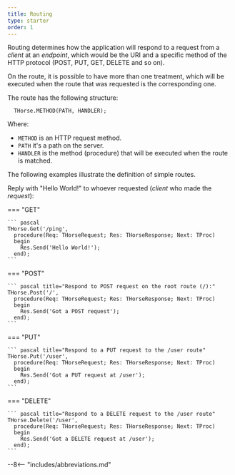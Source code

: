 ```yaml
---
title: Routing
type: starter
order: 1
---
```


Routing determines how the application will respond to a request from a *client* at an *endpoint*, which would be the URI and a specific method of the HTTP protocol (POST, PUT, GET, DELETE and so on).

On the route, it is possible to have more than one treatment, which will be executed when the route that was requested is the corresponding one.

The route has the following structure:

``` delphi
  THorse.METHOD(PATH, HANDLER);
```

Where:

* `METHOD` is an HTTP request method.
* `PATH` it's a path on the server.
* `HANDLER` is the method (procedure) that will be executed when the route is matched.

The following examples illustrate the definition of simple routes.

Reply with "Hello World!" to whoever requested (*client* who made the *request*):

===  "GET"

    ``` pascal
    THorse.Get('/ping',
      procedure(Req: THorseRequest; Res: THorseResponse; Next: TProc)
      begin
        Res.Send('Hello World!');
      end);
    ```

===  "POST"

    ``` pascal title="Respond to POST request on the root route (/):"
    THorse.Post('/',
      procedure(Req: THorseRequest; Res: THorseResponse; Next: TProc)
      begin
        Res.Send('Got a POST request');
      end);
    ```

===  "PUT"

    ``` pascal title="Respond to a PUT request to the /user route"
    THorse.Put('/user',
      procedure(Req: THorseRequest; Res: THorseResponse; Next: TProc)
      begin
        Res.Send('Got a PUT request at /user');
      end);
    ```

===  "DELETE"

    ``` pascal title="Respond to a DELETE request to the /user route"
    THorse.Delete('/user',
      procedure(Req: THorseRequest; Res: THorseResponse; Next: TProc)
      begin
        Res.Send('Got a DELETE request at /user');
      end);
    ```
--8<-- "includes/abbreviations.md"